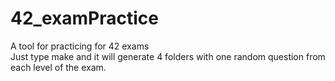 # 42_examPractice
A tool for practicing for 42 exams</br>
Just type make and it will generate 4 folders with one random question from each level of the exam.
